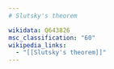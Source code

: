 ```yaml
---
# Slutsky's theorem

wikidata: Q643826
msc_classification: "60"
wikipedia_links:
  - "[[Slutsky's theorem]]"
---
```

